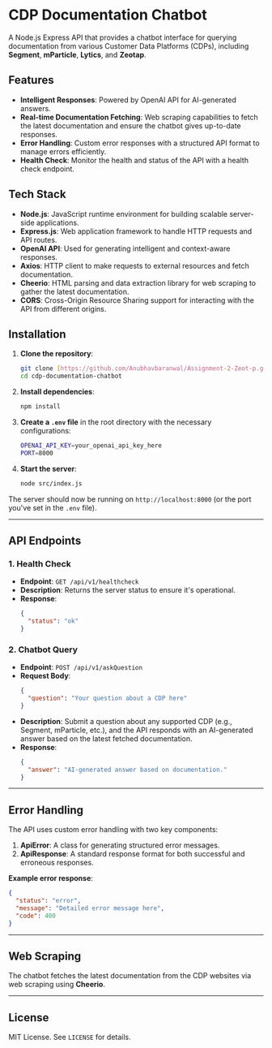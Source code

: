 # CDP Documentation Chatbot

A Node.js Express API that provides a chatbot interface for querying documentation from various Customer Data Platforms (CDPs), including **Segment**, **mParticle**, **Lytics**, and **Zeotap**.

## Features

- **Intelligent Responses**: Powered by OpenAI API for AI-generated answers.
- **Real-time Documentation Fetching**: Web scraping capabilities to fetch the latest documentation and ensure the chatbot gives up-to-date responses.
- **Error Handling**: Custom error responses with a structured API format to manage errors efficiently.
- **Health Check**: Monitor the health and status of the API with a health check endpoint.

## Tech Stack

- **Node.js**: JavaScript runtime environment for building scalable server-side applications.
- **Express.js**: Web application framework to handle HTTP requests and API routes.
- **OpenAI API**: Used for generating intelligent and context-aware responses.
- **Axios**: HTTP client to make requests to external resources and fetch documentation.
- **Cheerio**: HTML parsing and data extraction library for web scraping to gather the latest documentation.
- **CORS**: Cross-Origin Resource Sharing support for interacting with the API from different origins.

## Installation

1. **Clone the repository**:
   ```bash
   git clone [https://github.com/Anubhavbaranwal/Assignment-2-Zeot-p.git](https://github.com/Anubhavbaranwal/Assignment-2-Zeot-p)
   cd cdp-documentation-chatbot
   ```

2. **Install dependencies**:
   ```bash
   npm install
   ```

3. **Create a `.env` file** in the root directory with the necessary configurations:
   ```bash
   OPENAI_API_KEY=your_openai_api_key_here
   PORT=8000
   ```

4. **Start the server**:
   ```bash
   node src/index.js
   ```

The server should now be running on `http://localhost:8000` (or the port you've set in the `.env` file).

---

## API Endpoints

### 1. Health Check

- **Endpoint**: `GET /api/v1/healthcheck`
- **Description**: Returns the server status to ensure it's operational.
- **Response**:
  ```json
  {
    "status": "ok"
  }
  ```

### 2. Chatbot Query

- **Endpoint**: `POST /api/v1/askQuestion`
- **Request Body**:
  ```json
  {
    "question": "Your question about a CDP here"
  }
  ```
- **Description**: Submit a question about any supported CDP (e.g., Segment, mParticle, etc.), and the API responds with an AI-generated answer based on the latest fetched documentation.
- **Response**:
  ```json
  {
    "answer": "AI-generated answer based on documentation."
  }
  ```

---

## Error Handling

The API uses custom error handling with two key components:

1. **ApiError**: A class for generating structured error messages.
2. **ApiResponse**: A standard response format for both successful and erroneous responses.

**Example error response**:
```json
{
  "status": "error",
  "message": "Detailed error message here",
  "code": 400
}
```

---

## Web Scraping

The chatbot fetches the latest documentation from the CDP websites via web scraping using **Cheerio**.

---

## License

MIT License. See `LICENSE` for details.

